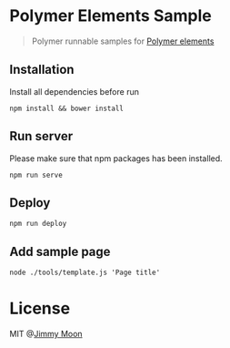 # Polymer Elements Sample

> Polymer runnable samples for [Polymer elements](https://github.com/polymerelements)

## Installation

Install all dependencies before run

```
npm install && bower install
```

## Run server

Please make sure that npm packages has been installed.

```
npm run serve
```

## Deploy

```
npm run deploy
```

## Add sample page

```
node ./tools/template.js 'Page title'
```

# License

MIT @[Jimmy Moon](http://ragingwind.me)
